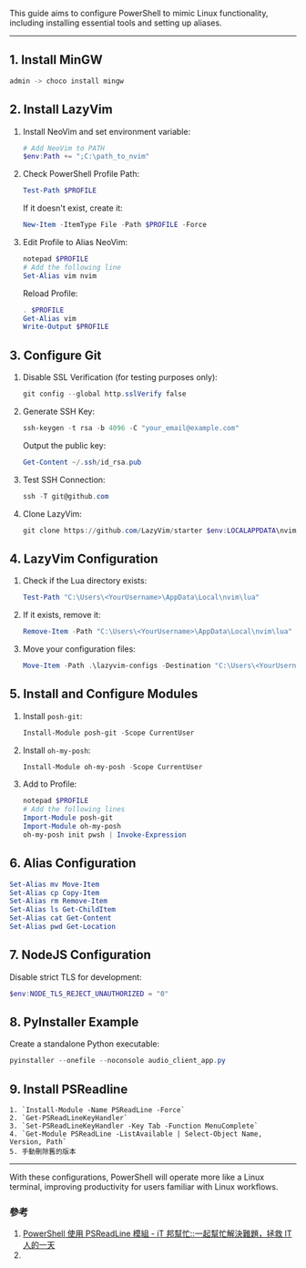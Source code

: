 
This guide aims to configure PowerShell to mimic Linux functionality, including installing essential tools and setting up aliases.

---

## 1. Install MinGW
```powershell
admin -> choco install mingw
```

## 2. Install LazyVim
1. Install NeoVim and set environment variable:
   ```powershell
   # Add NeoVim to PATH
   $env:Path += ";C:\path_to_nvim"
   ```

2. Check PowerShell Profile Path:
   ```powershell
   Test-Path $PROFILE
   ```
   If it doesn't exist, create it:
   ```powershell
   New-Item -ItemType File -Path $PROFILE -Force
   ```

3. Edit Profile to Alias NeoVim:
   ```powershell
   notepad $PROFILE
   # Add the following line
   Set-Alias vim nvim
   ```
   Reload Profile:
   ```powershell
   . $PROFILE
   Get-Alias vim
   Write-Output $PROFILE
   ```

## 3. Configure Git
1. Disable SSL Verification (for testing purposes only):
   ```powershell
   git config --global http.sslVerify false
   ```

2. Generate SSH Key:
   ```powershell
   ssh-keygen -t rsa -b 4096 -C "your_email@example.com"
   ```
   Output the public key:
   ```powershell
   Get-Content ~/.ssh/id_rsa.pub
   ```

3. Test SSH Connection:
   ```powershell
   ssh -T git@github.com
   ```

4. Clone LazyVim:
   ```powershell
   git clone https://github.com/LazyVim/starter $env:LOCALAPPDATA\nvim
   ```

## 4. LazyVim Configuration
1. Check if the Lua directory exists:
   ```powershell
   Test-Path "C:\Users\<YourUsername>\AppData\Local\nvim\lua"
   ```
2. If it exists, remove it:
   ```powershell
   Remove-Item -Path "C:\Users\<YourUsername>\AppData\Local\nvim\lua" -Recurse -Force
   ```
3. Move your configuration files:
   ```powershell
   Move-Item -Path .\lazyvim-configs -Destination "C:\Users\<YourUsername>\AppData\Local\nvim\lua"
   ```

## 5. Install and Configure Modules
1. Install `posh-git`:
   ```powershell
   Install-Module posh-git -Scope CurrentUser
   ```

2. Install `oh-my-posh`:
   ```powershell
   Install-Module oh-my-posh -Scope CurrentUser
   ```

3. Add to Profile:
   ```powershell
   notepad $PROFILE
   # Add the following lines
   Import-Module posh-git
   Import-Module oh-my-posh
   oh-my-posh init pwsh | Invoke-Expression
   ```

## 6. Alias Configuration
```powershell
Set-Alias mv Move-Item
Set-Alias cp Copy-Item
Set-Alias rm Remove-Item
Set-Alias ls Get-ChildItem
Set-Alias cat Get-Content
Set-Alias pwd Get-Location
```

## 7. NodeJS Configuration
Disable strict TLS for development:
```powershell
$env:NODE_TLS_REJECT_UNAUTHORIZED = "0"
```

## 8. PyInstaller Example
Create a standalone Python executable:
```powershell
pyinstaller --onefile --noconsole audio_client_app.py
```

## 9. Install PSReadline
```
1. `Install-Module -Name PSReadLine -Force`
2. `Get-PSReadLineKeyHandler`
3. `Set-PSReadLineKeyHandler -Key Tab -Function MenuComplete`
4. `Get-Module PSReadLine -ListAvailable | Select-Object Name, Version, Path`
5. 手動刪除舊的版本
```
---

With these configurations, PowerShell will operate more like a Linux terminal, improving productivity for users familiar with Linux workflows.

### 參考
1. [PowerShell 使用 PSReadLine 模組 - iT 邦幫忙::一起幫忙解決難題，拯救 IT 人的一天](https://ithelp.ithome.com.tw/articles/10286287)
2. 